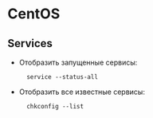 # CentOS

## Services

* Отобразить запущенные сервисы: 

		service --status-all

* Отобразить все известные сервисы: 

		chkconfig --list
		

	
